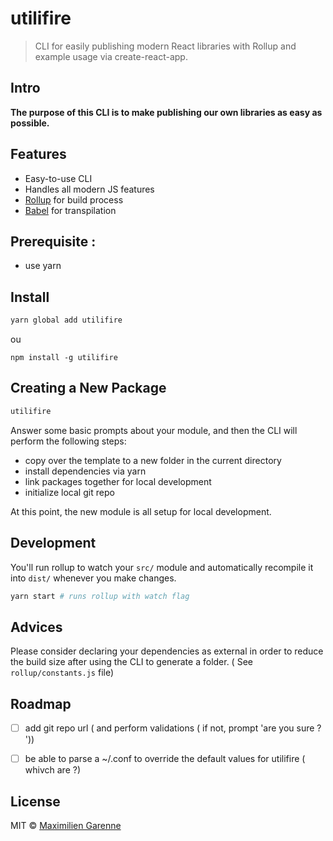 # utilifire

> CLI for easily publishing modern React libraries with Rollup and example usage via create-react-app.

## Intro

**The purpose of this CLI is to make publishing our own libraries as easy as possible.**

## Features

*   Easy-to-use CLI
*   Handles all modern JS features
*   [Rollup](https://rollupjs.org/) for build process
*   [Babel](https://babeljs.io/) for transpilation

## Prerequisite :

*   use yarn

## Install

```bash
yarn global add utilifire
```

ou

```
npm install -g utilifire
```

## Creating a New Package

```bash
utilifire
```

Answer some basic prompts about your module, and then the CLI will perform the following steps:

*   copy over the template to a new folder in the current directory
*   install dependencies via yarn
*   link packages together for local development
*   initialize local git repo

At this point, the new module is all setup for local development.

## Development


You'll run rollup to watch your `src/` module and automatically recompile it into `dist/` whenever you make changes.

```bash
yarn start # runs rollup with watch flag
```


## Advices

Please consider declaring your dependencies as external in order to reduce the build size after using the CLI to generate a folder.
( See ```rollup/constants.js``` file)


## Roadmap

- [ ] add git repo url ( and perform validations ( if not, prompt 'are you sure ? '))
- [ ] be able to parse a ~/.conf to override the default values for utilifire ( whivch are ?)


## License

MIT © [Maximilien Garenne](https://github.com/hyphaene)

